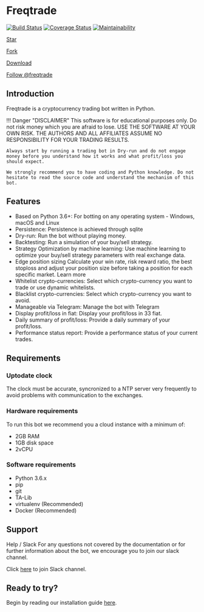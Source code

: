 # Freqtrade
[![Build Status](https://travis-ci.org/freqtrade/freqtrade.svg?branch=develop)](https://travis-ci.org/freqtrade/freqtrade)
[![Coverage Status](https://coveralls.io/repos/github/freqtrade/freqtrade/badge.svg?branch=develop&service=github)](https://coveralls.io/github/freqtrade/freqtrade?branch=develop)
[![Maintainability](https://api.codeclimate.com/v1/badges/5737e6d668200b7518ff/maintainability)](https://codeclimate.com/github/freqtrade/freqtrade/maintainability)

<!-- Place this tag where you want the button to render. -->
<a class="github-button" href="https://github.com/freqtrade/freqtrade" data-icon="octicon-star" data-size="large" aria-label="Star freqtrade/freqtrade on GitHub">Star</a>
<!-- Place this tag where you want the button to render. -->
<a class="github-button" href="https://github.com/freqtrade/freqtrade/fork" data-icon="octicon-repo-forked" data-size="large" aria-label="Fork freqtrade/freqtrade on GitHub">Fork</a>
<!-- Place this tag where you want the button to render. -->
<a class="github-button" href="https://github.com/freqtrade/freqtrade/archive/master.zip" data-icon="octicon-cloud-download" data-size="large" aria-label="Download freqtrade/freqtrade on GitHub">Download</a>
<!-- Place this tag where you want the button to render. -->
<a class="github-button" href="https://github.com/freqtrade" data-size="large" aria-label="Follow @freqtrade on GitHub">Follow @freqtrade</a>
## Introduction
Freqtrade is a cryptocurrency trading bot written in Python.

!!! Danger "DISCLAIMER"
    This software is for educational purposes only. Do not risk money which you are afraid to lose. USE THE SOFTWARE AT YOUR OWN RISK. THE AUTHORS AND ALL AFFILIATES ASSUME NO RESPONSIBILITY FOR YOUR TRADING RESULTS.

    Always start by running a trading bot in Dry-run and do not engage money before you understand how it works and what profit/loss you should expect.

    We strongly recommend you to have coding and Python knowledge. Do not hesitate to read the source code and understand the mechanism of this bot.


## Features
 - Based on Python 3.6+: For botting on any operating system - Windows, macOS and Linux
 - Persistence: Persistence is achieved through sqlite
 - Dry-run: Run the bot without playing money.
 - Backtesting: Run a simulation of your buy/sell strategy.
 - Strategy Optimization by machine learning: Use machine learning to optimize your buy/sell strategy parameters with real exchange data.
 - Edge position sizing Calculate your win rate, risk reward ratio, the best stoploss and adjust your position size before taking a position for each specific market. Learn more
 - Whitelist crypto-currencies: Select which crypto-currency you want to trade or use dynamic whitelists.
 - Blacklist crypto-currencies: Select which crypto-currency you want to avoid.
 - Manageable via Telegram: Manage the bot with Telegram
 - Display profit/loss in fiat: Display your profit/loss in 33 fiat.
 - Daily summary of profit/loss: Provide a daily summary of your profit/loss.
 - Performance status report: Provide a performance status of your current trades.


## Requirements
### Uptodate clock
The clock must be accurate, syncronized to a NTP server very frequently to avoid problems with communication to the exchanges.

### Hardware requirements
To run this bot we recommend you a cloud instance with a minimum of:

- 2GB RAM
- 1GB disk space
- 2vCPU

### Software requirements
- Python 3.6.x
- pip
- git
- TA-Lib
- virtualenv (Recommended)
- Docker (Recommended)


## Support
Help / Slack
For any questions not covered by the documentation or for further information about the bot, we encourage you to join our slack channel.

Click [here](https://join.slack.com/t/highfrequencybot/shared_invite/enQtMjQ5NTM0OTYzMzY3LWMxYzE3M2MxNDdjMGM3ZTYwNzFjMGIwZGRjNTc3ZGU3MGE3NzdmZGMwNmU3NDM5ZTNmM2Y3NjRiNzk4NmM4OGE) to join Slack channel.

## Ready to try?
Begin by reading our installation guide [here](installation).